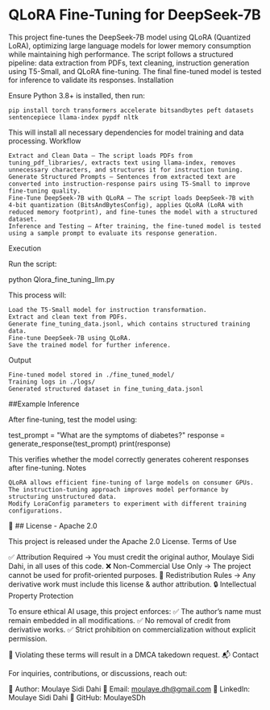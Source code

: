 
# QLoRA Fine-Tuning for DeepSeek-7B

This project fine-tunes the DeepSeek-7B model using QLoRA (Quantized LoRA), optimizing large language models for lower memory consumption while maintaining high performance. The script follows a structured pipeline: data extraction from PDFs, text cleaning, instruction generation using T5-Small, and QLoRA fine-tuning. The final fine-tuned model is tested for inference to validate its responses.
Installation

Ensure Python 3.8+ is installed, then run:

`````
pip install torch transformers accelerate bitsandbytes peft datasets sentencepiece llama-index pypdf nltk
`````
This will install all necessary dependencies for model training and data processing.
Workflow

    Extract and Clean Data – The script loads PDFs from tuning_pdf_libraries/, extracts text using llama-index, removes unnecessary characters, and structures it for instruction tuning.
    Generate Structured Prompts – Sentences from extracted text are converted into instruction-response pairs using T5-Small to improve fine-tuning quality.
    Fine-Tune DeepSeek-7B with QLoRA – The script loads DeepSeek-7B with 4-bit quantization (BitsAndBytesConfig), applies QLoRA (LoRA with reduced memory footprint), and fine-tunes the model with a structured dataset.
    Inference and Testing – After training, the fine-tuned model is tested using a sample prompt to evaluate its response generation.

Execution

Run the script:

python Qlora_fine_tuning_llm.py

This process will:

    Load the T5-Small model for instruction transformation.
    Extract and clean text from PDFs.
    Generate fine_tuning_data.jsonl, which contains structured training data.
    Fine-tune DeepSeek-7B using QLoRA.
    Save the trained model for further inference.

Output

    Fine-tuned model stored in ./fine_tuned_model/
    Training logs in ./logs/
    Generated structured dataset in fine_tuning_data.jsonl

##Example Inference

After fine-tuning, test the model using:

test_prompt = "What are the symptoms of diabetes?"
response = generate_response(test_prompt)
print(response)

This verifies whether the model correctly generates coherent responses after fine-tuning.
Notes

    QLoRA allows efficient fine-tuning of large models on consumer GPUs.
    The instruction-tuning approach improves model performance by structuring unstructured data.
    Modify LoraConfig parameters to experiment with different training configurations.

📜 ## License - Apache 2.0

This project is released under the Apache 2.0 License.
Terms of Use

✅ Attribution Required → You must credit the original author, Moulaye Sidi Dahi, in all uses of this code.
❌ Non-Commercial Use Only → The project cannot be used for profit-oriented purposes.
🔗 Redistribution Rules → Any derivative work must include this license & author attribution.
🔒 Intellectual Property Protection

To ensure ethical AI usage, this project enforces:
✅ The author’s name must remain embedded in all modifications.
✅ No removal of credit from derivative works.
✅ Strict prohibition on commercialization without explicit permission.

🔴 Violating these terms will result in a DMCA takedown request.
📬 Contact

For inquiries, contributions, or discussions, reach out:

👤 Author: Moulaye Sidi Dahi
📧 Email: moulaye.dh@gmail.com
🔗 LinkedIn: Moulaye Sidi Dahi
📂 GitHub: MoulayeSDh
